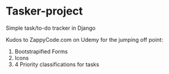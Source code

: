 # Tasker-project

Simple task/to-do tracker in Django

Kudos to ZappyCode.com on Udemy for the jumping off point:

1) Bootstrapified Forms
2) Icons
3) 4 Priority classifications for tasks